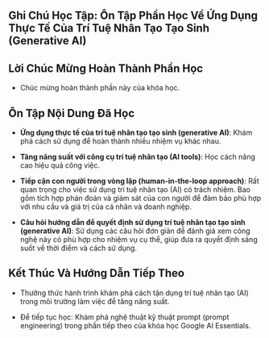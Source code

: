 ## Ghi Chú Học Tập: Ôn Tập Phần Học Về Ứng Dụng Thực Tế Của Trí Tuệ Nhân Tạo Tạo Sinh (Generative AI)

## Lời Chúc Mừng Hoàn Thành Phần Học

- Chúc mừng hoàn thành phần này của khóa học.
    

## Ôn Tập Nội Dung Đã Học

- **Ứng dụng thực tế của trí tuệ nhân tạo tạo sinh (generative AI)**: Khám phá cách sử dụng để hoàn thành nhiều nhiệm vụ khác nhau.
    
- **Tăng năng suất với công cụ trí tuệ nhân tạo (AI tools)**: Học cách nâng cao hiệu quả công việc.
    
- **Tiếp cận con người trong vòng lặp (human-in-the-loop approach)**: Rất quan trọng cho việc sử dụng trí tuệ nhân tạo (AI) có trách nhiệm. Bao gồm tích hợp phán đoán và giám sát của con người để đảm bảo phù hợp với nhu cầu và giá trị của cá nhân và doanh nghiệp.
    
- **Câu hỏi hướng dẫn để quyết định sử dụng trí tuệ nhân tạo tạo sinh (generative AI)**: Sử dụng các câu hỏi đơn giản để đánh giá xem công nghệ này có phù hợp cho nhiệm vụ cụ thể, giúp đưa ra quyết định sáng suốt về thời điểm và cách sử dụng.
    

## Kết Thúc Và Hướng Dẫn Tiếp Theo

- Thưởng thức hành trình khám phá cách tận dụng trí tuệ nhân tạo (AI) trong môi trường làm việc để tăng năng suất.
    
- Để tiếp tục học: Khám phá nghệ thuật kỹ thuật prompt (prompt engineering) trong phần tiếp theo của khóa học Google AI Essentials.